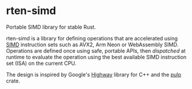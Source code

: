 # rten-simd

Portable SIMD library for stable Rust.

rten-simd is a library for defining operations that are accelerated using
[SIMD](https://en.wikipedia.org/wiki/Single_instruction,_multiple_data)
instruction sets such as AVX2, Arm Neon or WebAssembly SIMD. Operations are
defined once using safe, portable APIs, then _dispatched_ at runtime to
evaluate the operation using the best available SIMD instruction set (ISA)
on the current CPU.
                                                                            
The design is inspired by Google's
[Highway](https://github.com/google/highway) library for C++ and the
[pulp](https://docs.rs/pulp/latest/pulp/) crate.
